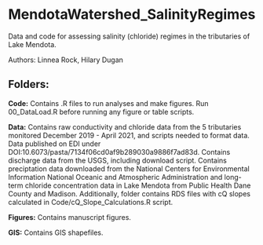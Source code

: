 # MendotaWatershed_SalinityRegimes
Data and code for assessing salinity (chloride) regimes in the tributaries of Lake Mendota.

Authors: Linnea Rock, Hilary Dugan

## Folders:

**Code:** Contains .R files to run analyses and make figures.
Run 00_DataLoad.R before running any figure or table scripts. 

**Data:** Contains raw conductivity and chloride data from the 5 tributaries monitored December 2019 - April 2021, and scripts needed to format data. Data published on EDI under DOI:10.6073/pasta/7134f06cd0af9b289030a9886f7ad83d. Contains discharge data from the USGS, including download script. Contains preciptation data downloaded from the National Centers for Environmental Information National Oceanic and Atmospheric Administration and long-term chloride concentration data in Lake Mendota from Public Health Dane County and Madison. Additionally, folder contains RDS files with cQ slopes calculated in Code/cQ_Slope_Calculations.R script.

**Figures:** Contains manuscript figures.

**GIS:** Contains GIS shapefiles.


